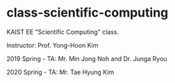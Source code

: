 # class-scientific-computing
KAIST EE "Scientific Computing" class. 

Instructor: Prof. Yong-Hoon Kim

2019 Spring - TA: Mr. Min Jong Noh and Dr. Junga Ryou  

2020 Spring - TA: Mr. Tae Hyung Kim
